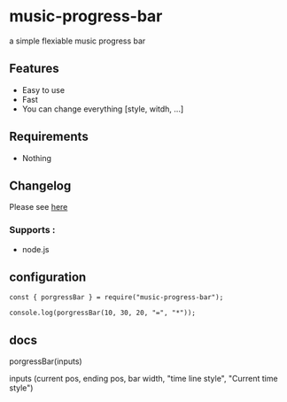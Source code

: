 # music-progress-bar
a simple flexiable music progress bar

## Features
* Easy to use
* Fast
* You can change everything [style, witdh, ...]


## Requirements

* Nothing


## Changelog

Please see [here](CHANGELOG.md)

### Supports :
* node.js


## configuration
```
const { porgressBar } = require("music-progress-bar");

console.log(porgressBar(10, 30, 20, "=", "*"));
```

## docs
porgressBar(inputs)

inputs 
(current pos, ending pos, bar width, "time line style", "Current time style")
